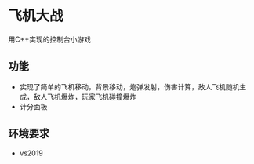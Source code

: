 # 飞机大战

用C++实现的控制台小游戏


## 功能

- 实现了简单的飞机移动，背景移动，炮弹发射，伤害计算，敌人飞机随机生成，敌人飞机爆炸，玩家飞机碰撞爆炸
- 计分面板


## 环境要求

- vs2019




